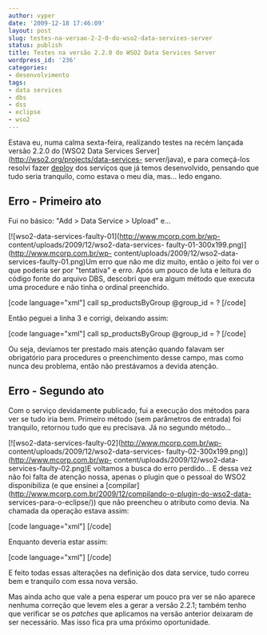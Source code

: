 ```yaml
---
author: vyper
date: '2009-12-18 17:46:09'
layout: post
slug: testes-na-versao-2-2-0-do-wso2-data-services-server
status: publish
title: Testes na versão 2.2.0 do WSO2 Data Services Server
wordpress_id: '236'
categories:
- desenvolvimento
tags:
- data services
- dbs
- dss
- eclipse
- wso2
---
```


Estava eu, numa calma sexta-feira, realizando testes na recém lançada versão
2.2.0 do [WSO2 Data Services Server](http://wso2.org/projects/data-services-
server/java), e para começá-los resolvi fazer [deploy](/glossario/#Deploy) dos
serviços que já temos desenvolvido, pensando que tudo seria tranquilo, como
estava o meu dia, mas... ledo engano.

## Erro - Primeiro ato

Fui no básico: "Add > Data Service > Upload" e...

[![wso2-data-services-faulty-01](http://www.mcorp.com.br/wp-
content/uploads/2009/12/wso2-data-services-
faulty-01-300x199.png)](http://www.mcorp.com.br/wp-
content/uploads/2009/12/wso2-data-services-faulty-01.png)Um erro que não me
diz muito, então o jeito foi ver o que poderia ser por "tentativa" e erro.
Após um pouco de luta e leitura do código fonte do arquivo DBS, descobri que
era algum método que executa uma procedure e não tinha o ordinal preenchido.

[code language="xml"] call sp_productsByGroup @group_id = ? [/code]

Então peguei a linha 3 e corrigi, deixando assim:

[code language="xml"] call sp_productsByGroup @group_id = ? [/code]

Ou seja, devíamos ter prestado mais atenção quando falavam ser obrigatório
para procedures o preenchimento desse campo, mas como nunca deu problema,
então não prestávamos a devida atenção.

## Erro - Segundo ato

Com o serviço devidamente publicado, fui a execução dos métodos para ver se
tudo iria bem. Primeiro método (sem parâmetros de entrada) foi tranquilo,
retornou tudo que eu precisava. Já no segundo método...

[![wso2-data-services-faulty-02](http://www.mcorp.com.br/wp-
content/uploads/2009/12/wso2-data-services-
faulty-02-300x199.png)](http://www.mcorp.com.br/wp-
content/uploads/2009/12/wso2-data-services-faulty-02.png)E voltamos a busca do
erro perdido... E dessa vez não foi falta de atenção nossa, apenas o plugin
que o pessoal do WSO2 disponibiliza (e que ensinei a
[compilar](http://www.mcorp.com.br/2009/12/compilando-o-plugin-do-wso2-data-
services-para-o-eclipse/)) que não preencheu o atributo como devia. Na chamada
da operação estava assim:

[code language="xml"] [/code]

Enquanto deveria estar assim:

[code language="xml"] [/code]

E feito todas essas alterações na definição dos data service, tudo correu bem
e tranquilo com essa nova versão.

Mas ainda acho que vale a pena esperar um pouco pra ver se não aparece nenhuma
correção que levem eles a gerar a versão 2.2.1; também tenho que verificar se
os _patches_ que aplicamos na versão anterior deixaram de ser necessário. Mas
isso fica pra uma próximo oportunidade.


